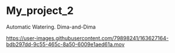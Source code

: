 

# My_project_2
 Automatic Watering.  Dima-and-Dima
  
  
  
 https://user-images.githubusercontent.com/79898241/163627164-bdb297dd-9c55-465c-8a50-6009e1aed61a.mov

